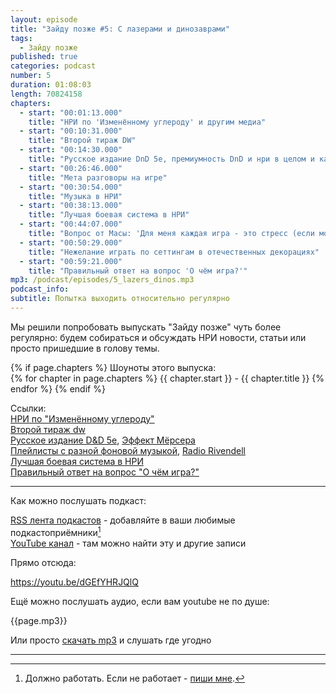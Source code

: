 ```yaml
---
layout: episode
title: "Зайду позже #5: С лазерами и динозаврами"
tags:
  - Зайду позже
published: true
categories: podcast
number: 5
duration: 01:08:03
length: 70824158
chapters:
  - start: "00:01:13.000"
    title: "НРИ по 'Изменённому углероду' и другим медиа"
  - start: "00:10:31.000"
    title: "Второй тираж DW"
  - start: "00:14:30.000"
    title: "Русское издание DnD 5e, премиумность DnD и нри в целом и как хобби выглядит со стороны"
  - start: "00:26:46.000"
    title: "Мета разговоры на игре"
  - start: "00:30:54.000"
    title: "Музыка в НРИ"
  - start: "00:38:13.000"
    title: "Лучшая боевая система в НРИ"
  - start: "00:44:07.000"
    title: "Вопрос от Масы: 'Для меня каждая игра - это стресс (если можно это так назвать). Как избавиться от него?'"
  - start: "00:50:29.000"
    title: "Нежелание играть по сеттингам в отечественных декорациях"
  - start: "00:59:21.000"
    title: "Правильный ответ на вопрос 'О чём игра?'"
mp3: /podcast/episodes/5_lazers_dinos.mp3
podcast_info: 
subtitle: Попытка выходить относительно регулярно
---
```

Мы решили попробовать выпускать "Зайду позже" чуть более регулярно: будем собираться и обсуждать НРИ новости, статьи или просто пришедшие в голову темы.

{% if page.chapters %}
Шоуноты этого выпуска:  
{% for chapter in page.chapters %}
{{ chapter.start }} - {{ chapter.title }}
{% endfor %}
{% endif %}

Ссылки:  
[НРИ по "Изменённому углероду"](https://www.huntersentertainment.com/single-post/2019/03/30/Hunters-Entertainment-Rolls-the-Dice-with-Altered-Carbon-Tabletop-Role-Playing-Game)  
[Второй тираж dw](http://perilouswilds.ru/)  
[Русское издание D&D 5e](https://vk.com/@dungeons_ru-lokalizacii-ceny), [Эффект Мёрсера](https://www.reddit.com/r/DMAcademy/comments/a999sd/how_do_i_beat_the_matt_mercer_effect/)  
[Плейлисты с разной фоновой музыкой](https://www.reddit.com/r/AskGameMasters/comments/bc4j2m/i_decided_to_do_a_megathread_with_all_my_dark_rpg/), [Radio Rivendell](https://www.radiorivendell.com)  
[Лучшая боевая система в НРИ](https://www.reddit.com/r/RPGdesign/comments/bc6r5h/best_combat_in_an_rpg/?utm_medium=android_app&utm_source=share)  
[Правильный ответ на вопрос "О чём игра?"](https://www.reddit.com/r/RPGdesign/comments/bc92j5/rules_of_good_design_vs_design_pillars_vs/?utm_medium=android_app&utm_source=share)  

---

Как можно послушать подкаст:

[RSS лента подкастов](/podcast-feed.xml) - добавляйте в ваши любимые подкастоприёмники[^1]  
[YouTube канал](https://www.youtube.com/channel/UCr-09bDJ9wvDxTMmotgOeFg) - там можно найти эту и другие записи

Прямо отсюда:

https://youtu.be/dGEfYHRJQlQ

Ещё можно послушать аудио, если вам youtube не по душе:

{{page.mp3}}

Или просто [скачать mp3]({{page.mp3}}) и слушать где угодно

---

[^1]: Должно работать. Если не работает - [пиши мне](https://t.me/wunderwaffla).
